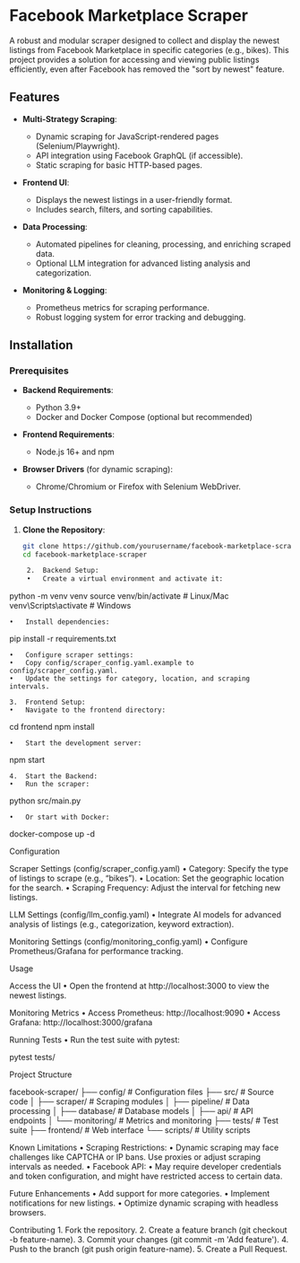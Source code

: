 # Facebook Marketplace Scraper

A robust and modular scraper designed to collect and display the newest listings from Facebook Marketplace in specific categories (e.g., bikes). This project provides a solution for accessing and viewing public listings efficiently, even after Facebook has removed the "sort by newest" feature.

## Features

- **Multi-Strategy Scraping**:
  - Dynamic scraping for JavaScript-rendered pages (Selenium/Playwright).
  - API integration using Facebook GraphQL (if accessible).
  - Static scraping for basic HTTP-based pages.

- **Frontend UI**:
  - Displays the newest listings in a user-friendly format.
  - Includes search, filters, and sorting capabilities.

- **Data Processing**:
  - Automated pipelines for cleaning, processing, and enriching scraped data.
  - Optional LLM integration for advanced listing analysis and categorization.

- **Monitoring & Logging**:
  - Prometheus metrics for scraping performance.
  - Robust logging system for error tracking and debugging.

## Installation

### Prerequisites

- **Backend Requirements**:
  - Python 3.9+
  - Docker and Docker Compose (optional but recommended)

- **Frontend Requirements**:
  - Node.js 16+ and npm

- **Browser Drivers** (for dynamic scraping):
  - Chrome/Chromium or Firefox with Selenium WebDriver.

### Setup Instructions

1. **Clone the Repository**:
   ```bash
   git clone https://github.com/yourusername/facebook-marketplace-scraper.git
   cd facebook-marketplace-scraper

	2.	Backend Setup:
	•	Create a virtual environment and activate it:

python -m venv venv
source venv/bin/activate  # Linux/Mac
venv\Scripts\activate     # Windows


	•	Install dependencies:

pip install -r requirements.txt


	•	Configure scraper settings:
	•	Copy config/scraper_config.yaml.example to config/scraper_config.yaml.
	•	Update the settings for category, location, and scraping intervals.

	3.	Frontend Setup:
	•	Navigate to the frontend directory:

cd frontend
npm install


	•	Start the development server:

npm start


	4.	Start the Backend:
	•	Run the scraper:

python src/main.py


	•	Or start with Docker:

docker-compose up -d



Configuration

Scraper Settings (config/scraper_config.yaml)
	•	Category: Specify the type of listings to scrape (e.g., “bikes”).
	•	Location: Set the geographic location for the search.
	•	Scraping Frequency: Adjust the interval for fetching new listings.

LLM Settings (config/llm_config.yaml)
	•	Integrate AI models for advanced analysis of listings (e.g., categorization, keyword extraction).

Monitoring Settings (config/monitoring_config.yaml)
	•	Configure Prometheus/Grafana for performance tracking.

Usage

Access the UI
	•	Open the frontend at http://localhost:3000 to view the newest listings.

Monitoring Metrics
	•	Access Prometheus: http://localhost:9090
	•	Access Grafana: http://localhost:3000/grafana

Running Tests
	•	Run the test suite with pytest:

pytest tests/



Project Structure

facebook-scraper/
├── config/                 # Configuration files
├── src/                   # Source code
│   ├── scraper/          # Scraping modules
│   ├── pipeline/         # Data processing
│   ├── database/         # Database models
│   ├── api/              # API endpoints
│   └── monitoring/       # Metrics and monitoring
├── tests/                # Test suite
├── frontend/             # Web interface
└── scripts/              # Utility scripts

Known Limitations
	•	Scraping Restrictions:
	•	Dynamic scraping may face challenges like CAPTCHA or IP bans. Use proxies or adjust scraping intervals as needed.
	•	Facebook API:
	•	May require developer credentials and token configuration, and might have restricted access to certain data.

Future Enhancements
	•	Add support for more categories.
	•	Implement notifications for new listings.
	•	Optimize dynamic scraping with headless browsers.

Contributing
	1.	Fork the repository.
	2.	Create a feature branch (git checkout -b feature-name).
	3.	Commit your changes (git commit -m 'Add feature').
	4.	Push to the branch (git push origin feature-name).
	5.	Create a Pull Request.

